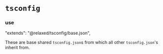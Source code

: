 # `tsconfig`

### use
"extends": "@relaxed/tsconfig/base.json",

These are base shared `tsconfig.json`s from which all other `tsconfig.json`'s inherit from.
